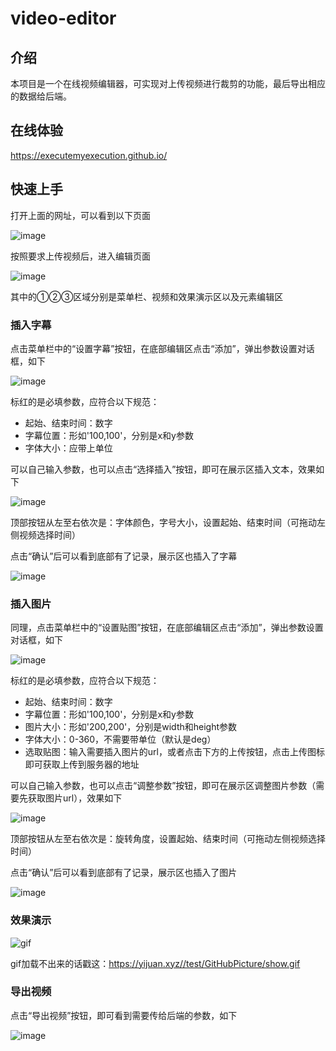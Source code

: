 # video-editor

## 介绍

本项目是一个在线视频编辑器，可实现对上传视频进行裁剪的功能，最后导出相应的数据给后端。

## 在线体验

https://executemyexecution.github.io/

## 快速上手

打开上面的网址，可以看到以下页面

![image](https://yijuan.xyz//test/GitHubPicture/home.png)

按照要求上传视频后，进入编辑页面

![image](https://yijuan.xyz//test/GitHubPicture/editor.png)

其中的①②③区域分别是菜单栏、视频和效果演示区以及元素编辑区

### 插入字幕

点击菜单栏中的“设置字幕”按钮，在底部编辑区点击“添加”，弹出参数设置对话框，如下

![image](https://yijuan.xyz//test/GitHubPicture/c1.png)

标红的是必填参数，应符合以下规范：

- 起始、结束时间：数字
- 字幕位置：形如'100,100'，分别是x和y参数
- 字体大小：应带上单位

可以自己输入参数，也可以点击“选择插入”按钮，即可在展示区插入文本，效果如下

![image](https://yijuan.xyz//test/GitHubPicture/c2.png)

顶部按钮从左至右依次是：字体颜色，字号大小，设置起始、结束时间（可拖动左侧视频选择时间）

点击“确认”后可以看到底部有了记录，展示区也插入了字幕

![image](https://yijuan.xyz//test/GitHubPicture/c3.png)

### 插入图片

同理，点击菜单栏中的“设置贴图”按钮，在底部编辑区点击“添加”，弹出参数设置对话框，如下

![image](https://yijuan.xyz//test/GitHubPicture/i1.png)

标红的是必填参数，应符合以下规范：

- 起始、结束时间：数字
- 字幕位置：形如'100,100'，分别是x和y参数
- 图片大小：形如'200,200'，分别是width和height参数
- 字体大小：0-360，不需要带单位（默认是deg）
- 选取贴图：输入需要插入图片的url，或者点击下方的上传按钮，点击上传图标即可获取上传到服务器的地址

可以自己输入参数，也可以点击“调整参数”按钮，即可在展示区调整图片参数（需要先获取图片url），效果如下

![image](https://yijuan.xyz//test/GitHubPicture/i2.png)

顶部按钮从左至右依次是：旋转角度，设置起始、结束时间（可拖动左侧视频选择时间）

点击“确认”后可以看到底部有了记录，展示区也插入了图片

![image](https://yijuan.xyz//test/GitHubPicture/i3.png)

### 效果演示

![gif](https://yijuan.xyz//test/GitHubPicture/show.gif)

gif加载不出来的话戳这：https://yijuan.xyz//test/GitHubPicture/show.gif

### 导出视频

点击“导出视频”按钮，即可看到需要传给后端的参数，如下

![image](https://yijuan.xyz//test/GitHubPicture/export.png)
